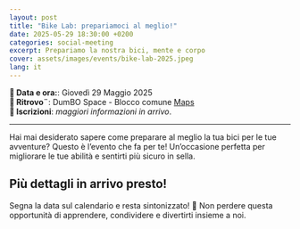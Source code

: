 ```yaml
---
layout: post
title: "Bike Lab: prepariamoci al meglio!"
date: 2025-05-29 18:30:00 +0200
categories: social-meeting
excerpt: Prepariamo la nostra bici, mente e corpo
cover: assets/images/events/bike-lab-2025.jpeg
lang: it
---
```


**📅 Data e ora:**: Giovedì 29 Maggio 2025\
**📍 Ritrovo¨**: DumBO Space - Blocco comune [Maps](https://maps.app.goo.gl/UpHT9WyYLxS9EJJi9)\
**📝 Iscrizioni**: _maggiori informazioni in arrivo_.

---

Hai mai desiderato sapere come preparare al meglio la tua bici per le tue avventure? Questo è l’evento che fa per te! Un’occasione perfetta per migliorare le tue abilità e sentirti più sicuro in sella.

## Più dettagli in arrivo presto!

Segna la data sul calendario e resta sintonizzato! 🚴 Non perdere questa opportunità di apprendere, condividere e divertirti insieme a noi.
